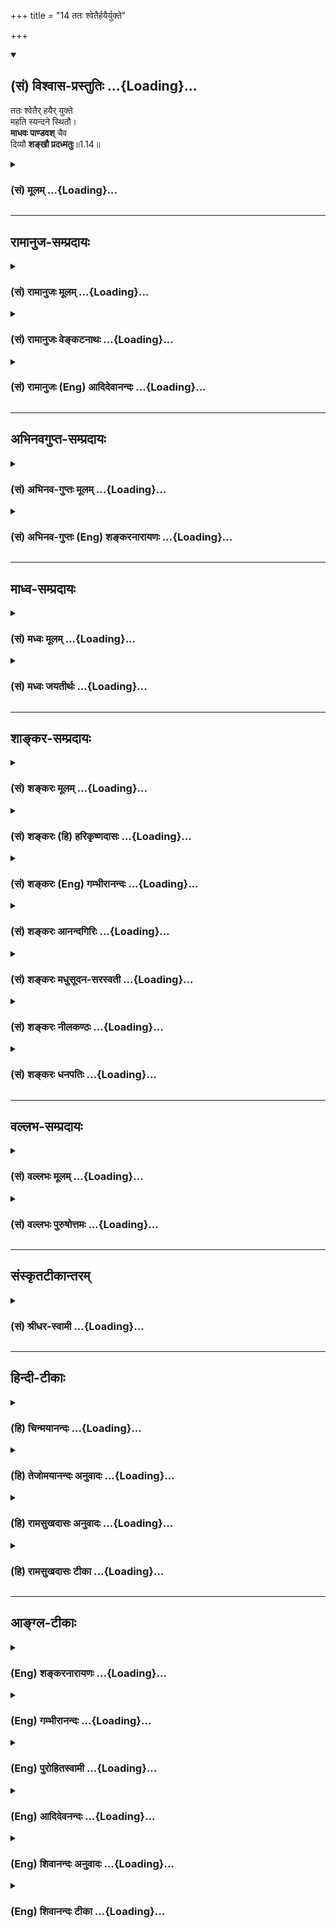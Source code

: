 +++
title = "14 ततः श्वेतैर्हयैर्युक्ते"

+++
<div class="js_include" newlevelforh1="2" title="(सं) विश्वास-प्रस्तुतिः" unfilled url="/mahAbhAratam/vyAsaH/shlokashaH/06-bhIShma-parva/03-bhagavad-gItA-parva/saMskRtam/vishvAsa-prastutiH/01_arjuna-viShAda-yogaH/14_tataH_shvetairhay.md">
<details open><summary><h2>(सं) विश्वास-प्रस्तुतिः ...{Loading}...</h2></summary>

ततः श्वेतैर् हयैर् युक्ते  
महति स्यन्दने स्थितौ।  
**माधवः पाण्डवश्** चैव  
दिव्यौ **शङ्खौ प्रदध्मतुः**॥1.14॥
</details>
</div>
<div class="js_include collapsed" newlevelforh1="3" title="(सं) मूलम्" unfilled url="/mahAbhAratam/vyAsaH/shlokashaH/06-bhIShma-parva/03-bhagavad-gItA-parva/saMskRtam/mUlam/01_arjuna-viShAda-yogaH/14_tataH_shvetairhay.md">
<details><summary><h3>(सं) मूलम् ...{Loading}...</h3></summary>

ततः श्वेतैर्हयैर्युक्ते महति स्यन्दने स्थितौ।  
माधवः पाण्डवश्चैव दिव्यौ शङ्खौ प्रदध्मतुः।।1.14।।
</details>
</div>


_________________
## रामानुज-सम्प्रदायः
<div class="js_include collapsed" newlevelforh1="3" title="(सं) रामानुजः मूलम्" unfilled url="/mahAbhAratam/vyAsaH/shlokashaH/06-bhIShma-parva/03-bhagavad-gItA-parva/saMskRtam/rAmAnujaH/mUlam/01_arjuna-viShAda-yogaH/14_tataH_shvetairhay.md">
<details><summary><h3>(सं) रामानुजः मूलम् ...{Loading}...</h3></summary>

१९-तमस्य टीका दृश्या।
</details>
</div>
<div class="js_include collapsed" newlevelforh1="3" title="(सं) रामानुजः वेङ्कटनाथः" unfilled url="/mahAbhAratam/vyAsaH/shlokashaH/06-bhIShma-parva/03-bhagavad-gItA-parva/saMskRtam/rAmAnujaH/venkaTanAthaH/01_arjuna-viShAda-yogaH/14_tataH_shvetairhay.md">
<details><summary><h3>(सं) रामानुजः वेङ्कटनाथः ...{Loading}...</h3></summary>

  
  
।।1.14।। ततः श्वेतैः इत्यादिकंधनञ्जयः इत्यन्तं व्याचष्टे ततस्तमिति। तत
इति व्याख्येयपदम्। तं घोषमाकर्ण्य इति तद्विवक्षितकथनम्। सर्वेश्वरेश्वरः
पार्थसारथिरिति सर्वोत्कृष्टेभ्य उत्कृष्टः परमपुरुषो
निकृष्टमानुषमात्रादपि निकृष्टतामाश्रितवात्सल्येन नीत इति भावः।
पाण्डवविजयसूचनाय सञ्जयेनोपात्तोमाधवशब्दोऽत्र श्रियःपतित्ववाची
सर्वेश्वरेश्वरत्वपर एव। स्यन्दने स्थितौ इत्यविशेषेण स्थितिव्यवच्छेदाय
सारथित्वरथित्वविभागः। श्वेतैः इत्यादिना
प्रतिपादितमहत्त्वव्यक्त्यर्थमुक्तंत्रैलोक्येति नात्र
परिमाणादिमहत्त्वमात्रं विवक्षितमिति भावः। त्रैलोक्यं कम्पयन्ताविति तयोः
स्यन्दने स्थितिमात्रमपि त्रैलोक्यकम्पनहेतुरिति भावः। यद्वादिव्यौ शङ्खौ
प्रदध्मतुः इत्याद्युक्तप्रकृष्टाध्मानमूलकशङ्खघोषातिशयेननभश्च पृथिवीं चैव
1।19 इति वक्ष्यमाणेन च फलितमिदम्।  
  
  
  

</details>
</div>
<div class="js_include collapsed" newlevelforh1="3" title="(सं) रामानुजः (Eng) आदिदेवानन्दः" unfilled url="/mahAbhAratam/vyAsaH/shlokashaH/06-bhIShma-parva/03-bhagavad-gItA-parva/saMskRtam/rAmAnujaH/english/AdidevAnandaH/01_arjuna-viShAda-yogaH/14_tataH_shvetairhay.md">
<details><summary><h3>(सं) रामानुजः (Eng) आदिदेवानन्दः ...{Loading}...</h3></summary>

1.1 - 1.19 Dhrtarastra said - Sanjaya said Duryodhana, after viewing the forces of Pandavas protected by Bhima, and his own forces protected by Bhisma conveyed his views thus to Drona, his teacher, about the adeacy of Bhima's forces for conering the Kaurava forces and the inadeacy of his own forces for victory against the Pandava forces. He was grief-stricken within. Observing his (Duryodhana's) despondecny, Bhisma,
in order to cheer him, roared like a lion, and then blowing his conch,
made his side sound their conchs and kettle-drums, which made an uproar as a sign of victory. Then, having heard that great tumult, Arjuna and Sri Krsna the Lord of all lords, who was acting as the charioteer of Arjuna, sitting in their great chariot which was powerful enough to coner the three worlds; blew their divine conchs Srimad Pancajanya and Devadatta. Then, both Yudhisthira and Bhima blew their respective conchs separately. That tumult rent asunder the hearts of your sons, led by Duryodhana. The sons of Dhrtarastra then thought, 'Our cause is almost lost now itself.' So said Sanjaya to Dhrtarastra who was longing for their victory. Sanjaya said to Dhrtarastra: Then, seeing the Kauravas,
who were ready for battle, Arjuna, who had Hanuman, noted for his exploit of burning Lanka, as the emblem on his flag on his chariot,
directed his charioteer Sri Krsna, the Supreme Lord-who is overcome by parental love for those who take shelter in Him who is the treasure-house of knowledge, power, lordship, energy, potency and splendour, whose sportive delight brings about the origin, sustentation and dissolution of the entire cosmos at His will, who is the Lord of the senses, who controls in all ways the senses inner and outer of all,
superior and inferior - by saying, 'Station my chariot in an appropriate place in order that I may see exactly my enemies who are eager for battle.'

</details>
</div>


_________________
## अभिनवगुप्त-सम्प्रदायः
<div class="js_include collapsed" newlevelforh1="3" title="(सं) अभिनव-गुप्तः मूलम्" unfilled url="/mahAbhAratam/vyAsaH/shlokashaH/06-bhIShma-parva/03-bhagavad-gItA-parva/saMskRtam/abhinava-guptaH/mUlam/01_arjuna-viShAda-yogaH/14_tataH_shvetairhay.md">
<details><summary><h3>(सं) अभिनव-गुप्तः मूलम् ...{Loading}...</h3></summary>

।।1.14।। No commentary.  
  

</details>
</div>
<div class="js_include collapsed" newlevelforh1="3" title="(सं) अभिनव-गुप्तः (Eng) शङ्करनारायणः" unfilled url="/mahAbhAratam/vyAsaH/shlokashaH/06-bhIShma-parva/03-bhagavad-gItA-parva/saMskRtam/abhinava-guptaH/english/shankaranArAyaNaH/01_arjuna-viShAda-yogaH/14_tataH_shvetairhay.md">
<details><summary><h3>(सं) अभिनव-गुप्तः (Eng) शङ्करनारायणः ...{Loading}...</h3></summary>

1.12 1.29 Sri Abhinavgupta did not comment upon this sloka.

</details>
</div>


_________________
## माध्व-सम्प्रदायः
<div class="js_include collapsed" newlevelforh1="3" title="(सं) मध्वः मूलम्" unfilled url="/mahAbhAratam/vyAsaH/shlokashaH/06-bhIShma-parva/03-bhagavad-gItA-parva/saMskRtam/madhvaH/mUlam/01_arjuna-viShAda-yogaH/14_tataH_shvetairhay.md">
<details><summary><h3>(सं) मध्वः मूलम् ...{Loading}...</h3></summary>

  
  
।।1.14।। Sri Madhvacharya did not comment on this sloka. The commentary
starts from 2.11.  
  

</details>
</div>
<div class="js_include collapsed" newlevelforh1="3" title="(सं) मध्वः जयतीर्थः" unfilled url="/mahAbhAratam/vyAsaH/shlokashaH/06-bhIShma-parva/03-bhagavad-gItA-parva/saMskRtam/madhvaH/jayatIrthaH/01_arjuna-viShAda-yogaH/14_tataH_shvetairhay.md">
<details><summary><h3>(सं) मध्वः जयतीर्थः ...{Loading}...</h3></summary>

  
  
।।1.14।। Sri Jayatirtha did not comment on this sloka. The commentary
starts from 2.11.  
  

</details>
</div>


_________________
## शाङ्कर-सम्प्रदायः
<div class="js_include collapsed" newlevelforh1="3" title="(सं) शङ्करः मूलम्" unfilled url="/mahAbhAratam/vyAsaH/shlokashaH/06-bhIShma-parva/03-bhagavad-gItA-parva/saMskRtam/shankaraH/mUlam/01_arjuna-viShAda-yogaH/14_tataH_shvetairhay.md">
<details><summary><h3>(सं) शङ्करः मूलम् ...{Loading}...</h3></summary>

1.14 Sri Sankaracharya did not comment on this sloka. The commentary
starts from 2.10.  
  

</details>
</div>
<div class="js_include collapsed" newlevelforh1="3" title="(सं) शङ्करः (हि) हरिकृष्णदासः" unfilled url="/mahAbhAratam/vyAsaH/shlokashaH/06-bhIShma-parva/03-bhagavad-gItA-parva/saMskRtam/shankaraH/hindI/harikRShNadAsaH/01_arjuna-viShAda-yogaH/14_tataH_shvetairhay.md">
<details><summary><h3>(सं) शङ्करः (हि) हरिकृष्णदासः ...{Loading}...</h3></summary>

।।1.14।। Sri Sankaracharya did not comment on this sloka.  
  

</details>
</div>
<div class="js_include collapsed" newlevelforh1="3" title="(सं) शङ्करः (Eng) गम्भीरानन्दः" unfilled url="/mahAbhAratam/vyAsaH/shlokashaH/06-bhIShma-parva/03-bhagavad-gItA-parva/saMskRtam/shankaraH/english/gambhIrAnandaH/01_arjuna-viShAda-yogaH/14_tataH_shvetairhay.md">
<details><summary><h3>(सं) शङ्करः (Eng) गम्भीरानन्दः ...{Loading}...</h3></summary>

1.14 Sri Sankaracharya did not comment on this sloka. The commentary
starts from 2.10.

</details>
</div>
<div class="js_include collapsed" newlevelforh1="3" title="(सं) शङ्करः आनन्दगिरिः" unfilled url="/mahAbhAratam/vyAsaH/shlokashaH/06-bhIShma-parva/03-bhagavad-gItA-parva/saMskRtam/shankaraH/AnandagiriH/01_arjuna-viShAda-yogaH/14_tataH_shvetairhay.md">
<details><summary><h3>(सं) शङ्करः आनन्दगिरिः ...{Loading}...</h3></summary>

।।1.14।। एवं दुर्योधनपक्षे प्रवृत्तिमालक्ष्य परिसरवर्तिनौ केशवार्जुनौ
श्वेतैर्हयैरतिबलपराक्रमैर्युक्ते महत्यप्रधृष्ये रथे व्यवस्थितावप्राकृतौ
शङ्खौ पूरितवन्तावित्याह **ततः श्वेतैर्हयैरिति।  
**

</details>
</div>
<div class="js_include collapsed" newlevelforh1="3" title="(सं) शङ्करः मधुसूदन-सरस्वती" unfilled url="/mahAbhAratam/vyAsaH/shlokashaH/06-bhIShma-parva/03-bhagavad-gItA-parva/saMskRtam/shankaraH/madhusUdana-sarasvatI/01_arjuna-viShAda-yogaH/14_tataH_shvetairhay.md">
<details><summary><h3>(सं) शङ्करः मधुसूदन-सरस्वती ...{Loading}...</h3></summary>

।।1.14।। अन्येषमापि रथस्थत्वे स्थितएवासाधारण्येन रथोत्कर्षकथनार्थं ततः
श्वेतैर्हयैर्युक्त इत्यादिना रथस्थत्वकथनम्। तेनाग्निदत्ते दुष्प्रधृष्ये
रथे स्थितौ। सर्वथा जेतुमशक्यावित्यर्थः। पाञ्चजन्यो देवदत्तः
पौण्ड्रोऽनन्तविजयः सुधोषो मणिपुष्पकश्चेति शङ्खनामकथनम् परसैन्ये
स्वस्वनामभिः प्रसिद्धा एतावन्तः शङ्खाः भवत्सैन्ये तु नैकोऽपि
स्वनामप्रसिद्धः शङ्खोऽस्तीति परेषामुत्कर्षातिशयकथनार्थम्।
सर्वेन्द्रियप्रेरकत्वेन सर्वान्तर्यामी सहायः पाण्डवानामिति कथयितुं
हृषिकेशपदम्। दिग्विजये सर्वान्राज्ञो जित्वा धनमाहृतवानिति सर्वथैवायमजेय
इति कथयितुं धनंजयपदम्। भीष्मं हिडिम्बवधादिरूपं कर्म यस्य तादृशः
वृकोदरत्वेन बह्वन्नपाकादतिबलिष्ठो भीमसेन इति कथितम्। कुन्तीपुत्र इति
कुन्त्या महता तपसा धर्ममाराध्य लब्धः स्वयं च राजसूययाजित्वेन मुख्यो राजा
युधि चायमेव जयभागित्वेन स्थिरो नत्वेतद्विपक्षाः स्थिरा भविष्यन्तीति
युधिष्ठिरपदेन सूचितम्। नकुलः सुघोषं सहदेवो मणिपुष्पकं
दध्मावित्यनुषज्यते। परमेष्वासः काश्यो महाधनुर्धरः काशिराजः। न पराजितः
पारिजातहरणबाणयुद्धादिमहासंग्रामेषु एतादृशः सात्यकिः। हे पृथिवीपते
धृतराष्ट्र स्थिरो भूत्वा शृण्वित्यभिप्रायः। सुगममन्यत्।  
  

</details>
</div>
<div class="js_include collapsed" newlevelforh1="3" title="(सं) शङ्करः नीलकण्ठः" unfilled url="/mahAbhAratam/vyAsaH/shlokashaH/06-bhIShma-parva/03-bhagavad-gItA-parva/saMskRtam/shankaraH/nIlakaNThaH/01_arjuna-viShAda-yogaH/14_tataH_shvetairhay.md">
<details><summary><h3>(सं) शङ्करः नीलकण्ठः ...{Loading}...</h3></summary>

।। 1.14अभ्यहन्यन्त अभिहताः। कर्मकर्तरि प्रयोगः।  
  
  

</details>
</div>
<div class="js_include collapsed" newlevelforh1="3" title="(सं) शङ्करः धनपतिः" unfilled url="/mahAbhAratam/vyAsaH/shlokashaH/06-bhIShma-parva/03-bhagavad-gItA-parva/saMskRtam/shankaraH/dhanapatiH/01_arjuna-viShAda-yogaH/14_tataH_shvetairhay.md">
<details><summary><h3>(सं) शङ्करः धनपतिः ...{Loading}...</h3></summary>

।।1.14।। स शब्दः परेषां वीरसोद्भावको जातो नतु भयजनक इत्याशयेन तेषां
शङ्खपूरणे प्रवृत्तिमाह **तत इति।** तुमुलशब्दानन्तरं श्वेतैर्हयैः
शुक्लवर्णैरश्वैरतिबलपराक्रमैर्युक्तैऽग्निना दत्ते महात्युत्तमे रथे
स्थितौ नतु भयप्रचलितौ माधवो लक्ष्मीपतिः पाण्डवोऽर्जुनश्चैव
दिव्यावप्राकृतौ शङ्खौ प्रदध्मतुः पुरितवन्तौ। माधव इति शङ्खशब्देनैव तव
पुत्रेभ्यो राज्यलक्ष्मीमाहृतवानिति सूचनार्थम्। पाण्डव इत तदीयराज्यं
तस्यैव भविष्यतीति।  

</details>
</div>


_________________
## वल्लभ-सम्प्रदायः
<div class="js_include collapsed" newlevelforh1="3" title="(सं) वल्लभः मूलम्" unfilled url="/mahAbhAratam/vyAsaH/shlokashaH/06-bhIShma-parva/03-bhagavad-gItA-parva/saMskRtam/vallabhaH/mUlam/01_arjuna-viShAda-yogaH/14_tataH_shvetairhay.md">
<details><summary><h3>(सं) वल्लभः मूलम् ...{Loading}...</h3></summary>

।।1.14।। ततस्तद्धोषं निशम्य भगवान् पार्थसारथिरर्जुनश्च
त्रैलोक्यविजयोपकरणभूते मध्ये रणे महति रथे स्थितौ विश्वं कम्पयन्तौ
स्वशङ्खौ प्रदध्मतुः।  

</details>
</div>
<div class="js_include collapsed" newlevelforh1="3" title="(सं) वल्लभः पुरुषोत्तमः" unfilled url="/mahAbhAratam/vyAsaH/shlokashaH/06-bhIShma-parva/03-bhagavad-gItA-parva/saMskRtam/vallabhaH/puruShottamaH/01_arjuna-viShAda-yogaH/14_tataH_shvetairhay.md">
<details><summary><h3>(सं) वल्लभः पुरुषोत्तमः ...{Loading}...</h3></summary>

  
  
।।1.14।। एवं युद्धोत्सवज्ञापकशंखध्वनिश्रवणानन्तरं पाण्डवसैन्येऽपि
युद्धोत्सवोऽभूदित्याह तत इति पञ्चभिः। ततः कौरवप्रवृत्त्यनन्तरं
श्वेतैर्हयैः शुभसूचकैरश्वैर्युक्ते। परमेश्वरस्य सारथित्वप्रतिपादनाय
भगवतोऽश्वानां च वर्णनं नायं भगवद्रथ इति ज्ञापनाय च भगवतोऽश्वानां
चित्रवर्णत्वादत्र श्वेतैरिति हयविशेषणम्। युद्धप्रवृत्तिज्ञापनार्थं
हयैर्युक्त इति। महति अग्निदत्ते भगवत्स्थितियोग्ये गरुडसमे स्यन्दने  
  
नन्दिघोषाख्ये रथे स्थितौ श्रीकृष्णार्जुनौ दिव्यौ शङ्खौ प्रदध्मतुः
वादितवन्तौ। माधवदपेन तेषां शीघ्रमेव लक्ष्मीप्राप्तिर्भविष्यति इति
व्यञ्जितम्। पाण्डवत्वोक्त्या तेषां न्यायत्वमुक्तम्। भगवतः शङ्खध्वनिः
सर्वेषां यथा दर्पघ्नस्तथैवार्जुनस्यापीति चकारेणैवकारेणापि व्यज्यते।  
  
  
  

</details>
</div>


_________________
## संस्कृतटीकान्तरम्
<div class="js_include collapsed" newlevelforh1="3" title="(सं) श्रीधर-स्वामी" unfilled url="/mahAbhAratam/vyAsaH/shlokashaH/06-bhIShma-parva/03-bhagavad-gItA-parva/saMskRtam/shrIdhara-svAmI/01_arjuna-viShAda-yogaH/14_tataH_shvetairhay.md">
<details><summary><h3>(सं) श्रीधर-स्वामी ...{Loading}...</h3></summary>

**।।1.14।।** ततः पाण्डवसैन्ये प्रवृत्तं युद्धोत्सवमाह **तत इति
पञ्चभिः।** ततः कौरवसैन्यवाद्यकोलाहलानन्तरं स्यन्दने रथे स्थितौ सन्तौ
कृष्णार्जुनौ दिव्यौ शङ्खौ प्रकर्षेण दध्मतुर्वादयामासतुः।  
  

</details>
</div>


_________________
## हिन्दी-टीकाः
<div class="js_include collapsed" newlevelforh1="3" title="(हि) चिन्मयानन्दः" unfilled url="/mahAbhAratam/vyAsaH/shlokashaH/06-bhIShma-parva/03-bhagavad-gItA-parva/hindI/chinmayAnandaH/01_arjuna-viShAda-yogaH/14_tataH_shvetairhay.md">
<details><summary><h3>(हि) चिन्मयानन्दः ...{Loading}...</h3></summary>

।।1.14।। तथ्य अत्यन्त साधारण है कि कौरवों की शंखध्वनि का उत्तर भगवान्
श्रीकृष्ण और अर्जुन ने शंखनाद करके दिया परन्तु संजय ने जिस सुन्दरता और
उदारता के साथ इसका वर्णन किया है वह इस बात का स्पष्ट सूचक है कि उसकी
सहानुभूति किस पक्ष के साथ थी। वह कहता है श्वेत अश्वों से युक्त भव्य रथ
में बैठे माधव और अर्जुन ने अपने दिव्य शंख बजाये। इस वर्णन से ज्ञात होता
है कि संजय के मन में कहीं कोई आशा अटकी है कि संभवत दोनों पक्षों के
शंखनाद के वर्णनों में विरोध देखकर इस समय भी धृतराष्ट्र अपने पुत्रों को
युद्ध से विरत कर लें।  

</details>
</div>
<div class="js_include collapsed" newlevelforh1="3" title="(हि) तेजोमयानन्दः अनुवादः" unfilled url="/mahAbhAratam/vyAsaH/shlokashaH/06-bhIShma-parva/03-bhagavad-gItA-parva/hindI/tejomayAnandaH/anuvAdaH/01_arjuna-viShAda-yogaH/14_tataH_shvetairhay.md">
<details><summary><h3>(हि) तेजोमयानन्दः अनुवादः ...{Loading}...</h3></summary>

।।1.14।। इसके उपरान्त श्वेत अश्वों से युक्त भव्य रथ में बैठे हुये माधव
(श्रीकृष्ण) और पाण्डुपुत्र अर्जुन ने भी अपने दिव्य शंख बजाये।

</details>
</div>
<div class="js_include collapsed" newlevelforh1="3" title="(हि) रामसुखदासः अनुवादः" unfilled url="/mahAbhAratam/vyAsaH/shlokashaH/06-bhIShma-parva/03-bhagavad-gItA-parva/hindI/rAmasukhadAsaH/anuvAdaH/01_arjuna-viShAda-yogaH/14_tataH_shvetairhay.md">
<details><summary><h3>(हि) रामसुखदासः अनुवादः ...{Loading}...</h3></summary>

।।1.14।। उसके बाद सफेद घोड़ों से युक्त महान् रथ पर बैठे हुए लक्ष्मीपति
भगवान् श्रीकृष्ण और पाण्डुपुत्र अर्जुन ने दिव्य शंखों को बड़े जोर से
बजाया।

</details>
</div>
<div class="js_include collapsed" newlevelforh1="3" title="(हि) रामसुखदासः टीका" unfilled url="/mahAbhAratam/vyAsaH/shlokashaH/06-bhIShma-parva/03-bhagavad-gItA-parva/hindI/rAmasukhadAsaH/TIkA/01_arjuna-viShAda-yogaH/14_tataH_shvetairhay.md">
<details><summary><h3>(हि) रामसुखदासः टीका ...{Loading}...</h3></summary>

।।1.14।।***व्याख्या--*'ततः श्वेतैर्हयैर्युक्ते'--**चित्ररथ गन्धर्वने
अर्जुनको सौ दिव्य घोड़े दिये थे। इन घोड़ोंमें यह विशेषता थी कि इनमेंसे
युद्धमें कितने ही घोड़े क्यों न मारे जायँ, पर ये संख्यामें सौ-के-सौ ही
बने रहते थे, कम नहीं होते थे। ये पृथ्वी, स्वर्ग आदि सभी स्थानोंमें जा
सकते थे। इन्हीं सौ घोड़ोंमेंसे सुन्दर और सुशिक्षित चार सफेद घोड़े
अर्जुनके रथमें जुते हुए थे।  
**'महति स्यन्दने स्थितौ'--**यज्ञोंमें आहुतिरूपसे दिये गये घीको
खाते-खाते अग्निको अजीर्ण हो गया था। इसीलिये अग्निदेव खाण्डववनकी
विलक्षण-विलक्षण जड़ी0-बूटियाँ खाकर (जलाकर) अपना अजीर्ण दूर करना चाहते
थे। परन्तु देवताओंके द्वारा खाण्डववनकी रक्षा की जानेके कारण अग्निदेव
अपने कार्यमें सफल नहीं हो पाते थे। वे जब-जब खाण्डववनको जलाते, तब-तब
इन्द्र वर्षा करके उसको (अग्निको) बुझा देते। अन्तमें अर्जुनकी सहायतासे
अग्निने उस पूरे वनको जलाकर अपना अजीर्ण दूर किया और प्रसन्न होकर अर्जुनको
यह बहुत बड़ा रथ दिया। नौ बैलगाड़ियोंमें जितने अस्त्र-शस्त्र आ सकते हैं,
उतने अस्त्र-शस्त्र इस रथमें पड़े रहते थे। यह सोनेसे मढ़ा हुआ और तेजोमय
था। इसके पहिये बड़े ही दृढ़ एवं विशाल थे। इसकी ध्वजा बिजलीके समान चमकती
थी। यह ध्वजा एक योजन (चारकोस) तक फहराया करती थी। इतनी लम्बी होनेपर भी
इसमें न तो बोझ था, न यह कहीं रुकती थी और न कहीं वृक्ष आदिमें अटकती ही
थी। इस ध्वजापर हनुमान्जी विराजमान थे।  
**'स्थितौ'--**कहनेका तात्पर्य है कि उस सुन्दर और तेजोमय रथपर साक्षात्
भगवान् श्रीकृष्ण और उनके प्यारे भक्त अर्जुनके विराजमान होनेसे उस रथकी
शोभा और तेज बहुत ज्यादा बढ़ गया था।

</details>
</div>


_________________
## आङ्ग्ल-टीकाः
<div class="js_include collapsed" newlevelforh1="3" title="(Eng) शङ्करनारायणः" unfilled url="/mahAbhAratam/vyAsaH/shlokashaH/06-bhIShma-parva/03-bhagavad-gItA-parva/english/shankaranArAyaNaH/01_arjuna-viShAda-yogaH/14_tataH_shvetairhay.md">
<details><summary><h3>(Eng) शङ्करनारायणः ...{Loading}...</h3></summary>

1.14. Then, mounted on mighty chariot, yoked with white horses, Madhava
(Krsna) and the son of Pandu (Arjuna) blew their heavenly conch-shells;

</details>
</div>
<div class="js_include collapsed" newlevelforh1="3" title="(Eng) गम्भीरानन्दः" unfilled url="/mahAbhAratam/vyAsaH/shlokashaH/06-bhIShma-parva/03-bhagavad-gItA-parva/english/gambhIrAnandaH/01_arjuna-viShAda-yogaH/14_tataH_shvetairhay.md">
<details><summary><h3>(Eng) गम्भीरानन्दः ...{Loading}...</h3></summary>

1.14 Then, Madhava (Krsna) and the son of Pandu (Arjuna), stationed in their magnificent chariot with white horses yoked to it, loudly blew their divine conchs.

</details>
</div>
<div class="js_include collapsed" newlevelforh1="3" title="(Eng) पुरोहितस्वामी" unfilled url="/mahAbhAratam/vyAsaH/shlokashaH/06-bhIShma-parva/03-bhagavad-gItA-parva/english/purohitasvAmI/01_arjuna-viShAda-yogaH/14_tataH_shvetairhay.md">
<details><summary><h3>(Eng) पुरोहितस्वामी ...{Loading}...</h3></summary>

1.14 Then seated in their spacious war chariot, yoked with white horses,
Lord Shri Krishna and Arjuna sounded their divine shells.

</details>
</div>
<div class="js_include collapsed" newlevelforh1="3" title="(Eng) आदिदेवनन्दः" unfilled url="/mahAbhAratam/vyAsaH/shlokashaH/06-bhIShma-parva/03-bhagavad-gItA-parva/english/AdidevanandaH/01_arjuna-viShAda-yogaH/14_tataH_shvetairhay.md">
<details><summary><h3>(Eng) आदिदेवनन्दः ...{Loading}...</h3></summary>

1.14 Then Sri Krsna and Arjuna, stationed in their great chariot yoked with white horses, blew their divine conchs.

</details>
</div>
<div class="js_include collapsed" newlevelforh1="3" title="(Eng) शिवानन्दः अनुवादः" unfilled url="/mahAbhAratam/vyAsaH/shlokashaH/06-bhIShma-parva/03-bhagavad-gItA-parva/english/shivAnandaH/anuvAdaH/01_arjuna-viShAda-yogaH/14_tataH_shvetairhay.md">
<details><summary><h3>(Eng) शिवानन्दः अनुवादः ...{Loading}...</h3></summary>

1.14. Then, also, Madhava (Krishna) and the son of Pandu (Arjuna),
seated in the magnificent chariot, yoked with white horses, blew divine conches.

</details>
</div>
<div class="js_include collapsed" newlevelforh1="3" title="(Eng) शिवानन्दः टीका" unfilled url="/mahAbhAratam/vyAsaH/shlokashaH/06-bhIShma-parva/03-bhagavad-gItA-parva/english/shivAnandaH/TIkA/01_arjuna-viShAda-yogaH/14_tataH_shvetairhay.md">
<details><summary><h3>(Eng) शिवानन्दः टीका ...{Loading}...</h3></summary>

1.14 ततः then; श्वेतैः (with) white; हयैः horses; युक्ते yoked; महति
magnificent; स्यन्दने in the chariot; स्थितौ seated; माधवः Madhava;
पाण्डवः Pandava; the son of Pandu; च and; एव also; दिव्यौ divine; शङ्खौ
conches; प्रदध्मतुः blew.No Commentary.

</details>
</div>
